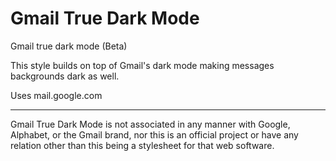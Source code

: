 # Gmail True Dark Mode
Gmail true dark mode (Beta)

This style builds on top of Gmail's dark mode making messages backgrounds dark as well.

Uses mail.google.com



---
Gmail True Dark Mode is not associated in any manner with Google, Alphabet, or the Gmail brand, nor this is an official project or have any relation other than this being a stylesheet for that web software.
